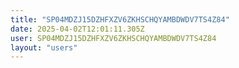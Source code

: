 ```yaml
---
title: "SP04MDZJ15DZHFXZV6ZKHSCHQYAMBDWDV7TS4Z84"
date: 2025-04-02T12:01:11.305Z
user: SP04MDZJ15DZHFXZV6ZKHSCHQYAMBDWDV7TS4Z84
layout: "users"
---
```

    